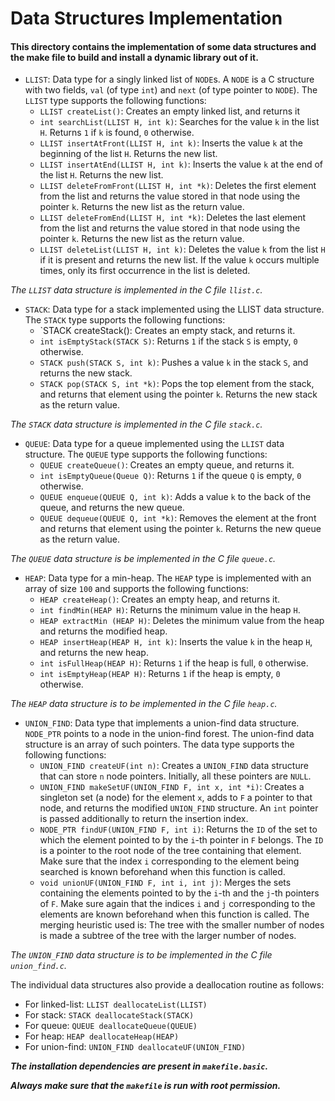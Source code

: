 # Data Structures Implementation

#### This directory contains the implementation of some data structures and the make file to build and install a dynamic library out of it.

- `LLIST`: Data type for a singly linked list of `NODE`s. A `NODE` is a C structure with two fields, `val` (of type `int`) and `next` (of type pointer to `NODE`). The `LLIST` type supports the following functions:
    - `LLIST createList()`: Creates an empty linked list, and returns it
    - `int searchList(LLIST H, int k)`: Searches for the value `k` in the list `H`. Returns `1` if `k` is found, `0` otherwise.
    - `LLIST insertAtFront(LLIST H, int k)`: Inserts the value `k` at the beginning of the list `H`. Returns the new list.
    - `LLIST insertAtEnd(LLIST H, int k)`: Inserts the value `k` at the end of the list `H`. Returns the new list.
    - `LLIST deleteFromFront(LLIST H, int *k)`: Deletes the first element from the list and returns the value stored in that node using the pointer `k`. Returns the new list as the return value.
    - `LLIST deleteFromEnd(LLIST H, int *k)`: Deletes the last element from the list and returns the value stored in that node using the pointer `k`. Returns the new list as the return value.
    - `LLIST deleteList(LLIST H, int k)`: Deletes the value `k` from the list `H` if it is present and returns the new list. If the value `k` occurs multiple times, only its first occurrence in the list is deleted.

*The `LLIST` data structure is implemented in the C file `llist.c`.*

- `STACK`: Data type for a stack implemented using the LLIST data structure. The `STACK` type supports the following functions:
    - `STACK createStack(): Creates an empty stack, and returns it.
    - `int isEmptyStack(STACK S)`: Returns `1` if the stack `S` is empty, `0` otherwise.
    - `STACK push(STACK S, int k)`: Pushes a value `k` in the stack `S`, and returns the new stack.
    - `STACK pop(STACK S, int *k)`: Pops the top element from the stack, and returns that element using the pointer `k`. Returns the new stack as the return value.

*The `STACK` data structure is implemented in the C file `stack.c`.*

- `QUEUE`: Data type for a queue implemented using the `LLIST` data structure. The `QUEUE` type supports the following functions:
    - `QUEUE createQueue()`: Creates an empty queue, and returns it.
    - `int isEmptyQueue(Queue Q)`: Returns `1` if the queue `Q` is empty, `0` otherwise.
    - `QUEUE enqueue(QUEUE Q, int k)`: Adds a value `k` to the back of the queue, and returns the new queue.
    - `QUEUE dequeue(QUEUE Q, int *k)`: Removes the element at the front and returns that element using the pointer `k`. Returns the new queue as the return value.

*The `QUEUE` data structure is be implemented in the C file `queue.c`.*

- `HEAP`: Data type for a min-heap. The `HEAP` type is implemented with an array of size `100` and supports the following functions:
    - `HEAP createHeap()`: Creates an empty heap, and returns it.
    - `int findMin(HEAP H)`: Returns the minimum value in the heap `H`.
    - `HEAP extractMin (HEAP H)`: Deletes the minimum value from the heap and returns the modified heap.
    - `HEAP insertHeap(HEAP H, int k)`: Inserts the value `k` in the heap `H`, and returns the new heap.
    - `int isFullHeap(HEAP H)`: Returns `1` if the heap is full, `0` otherwise.
    - `int isEmptyHeap(HEAP H)`: Returns `1` if the heap is empty, `0` otherwise.

*The `HEAP` data structure is to be implemented in the C file `heap.c`.*

- `UNION_FIND`: Data type that implements a union-find data structure. `NODE_PTR` points to a node in the union-find forest. The union-find data structure is an array of such pointers. The data type supports the following functions:
    - `UNION_FIND createUF(int n)`: Creates a `UNION_FIND` data structure that can store `n` node pointers. Initially, all these pointers are `NULL`.
    - `UNION_FIND makeSetUF(UNION_FIND F, int x, int *i)`: Creates a singleton set (a node) for the element `x`, adds to `F` a pointer to that node, and returns the modified `UNION_FIND` structure. An `int` pointer is passed additionally to return the insertion index.
    - `NODE_PTR findUF(UNION_FIND F, int i)`: Returns the `ID` of the set to which the element pointed to by the `i`-th pointer in `F` belongs. The `ID` is a pointer to the root node of the tree containing that element. Make sure that the index `i` corresponding to the element being searched is known beforehand when this function is called.
    - `void unionUF(UNION_FIND F, int i, int j)`: Merges the sets containing the elements pointed to by the `i`-th and the `j`-th pointers of `F`. Make sure again that the indices `i` and `j` corresponding to the elements are known beforehand when this function is called. The merging heuristic used is: The tree
with the smaller number of nodes is made a subtree of the tree with the larger number of nodes.

*The `UNION_FIND` data structure is to be implemented in the C file `union_find.c`.*

The individual data structures also provide a deallocation routine as follows:
- For linked-list: `LLIST deallocateList(LLIST)`
- For stack: `STACK deallocateStack(STACK)`
- For queue: `QUEUE deallocateQueue(QUEUE)`
- For heap: `HEAP deallocateHeap(HEAP)`
- For union-find: `UNION_FIND deallocateUF(UNION_FIND)`

***The installation dependencies are present in `makefile.basic`.***

***Always make sure that the `makefile` is run with root permission.***
